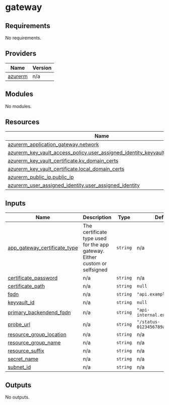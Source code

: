 # gateway

<!-- BEGINNING OF PRE-COMMIT-TERRAFORM DOCS HOOK -->
## Requirements

No requirements.

## Providers

| Name | Version |
|------|---------|
| <a name="provider_azurerm"></a> [azurerm](#provider\_azurerm) | n/a |

## Modules

No modules.

## Resources

| Name | Type |
|------|------|
| [azurerm_application_gateway.network](https://registry.terraform.io/providers/hashicorp/azurerm/latest/docs/resources/application_gateway) | resource |
| [azurerm_key_vault_access_policy.user_assigned_identity_keyvault_permissions](https://registry.terraform.io/providers/hashicorp/azurerm/latest/docs/resources/key_vault_access_policy) | resource |
| [azurerm_key_vault_certificate.kv_domain_certs](https://registry.terraform.io/providers/hashicorp/azurerm/latest/docs/resources/key_vault_certificate) | resource |
| [azurerm_key_vault_certificate.local_domain_certs](https://registry.terraform.io/providers/hashicorp/azurerm/latest/docs/resources/key_vault_certificate) | resource |
| [azurerm_public_ip.public_ip](https://registry.terraform.io/providers/hashicorp/azurerm/latest/docs/resources/public_ip) | resource |
| [azurerm_user_assigned_identity.user_assigned_identity](https://registry.terraform.io/providers/hashicorp/azurerm/latest/docs/resources/user_assigned_identity) | resource |

## Inputs

| Name | Description | Type | Default | Required |
|------|-------------|------|---------|:--------:|
| <a name="input_app_gateway_certificate_type"></a> [app\_gateway\_certificate\_type](#input\_app\_gateway\_certificate\_type) | The certificate type used for the app gateway. Either custom or selfsigned | `string` | n/a | yes |
| <a name="input_certificate_password"></a> [certificate\_password](#input\_certificate\_password) | n/a | `string` | n/a | yes |
| <a name="input_certificate_path"></a> [certificate\_path](#input\_certificate\_path) | n/a | `string` | `null` | no |
| <a name="input_fqdn"></a> [fqdn](#input\_fqdn) | n/a | `string` | `"api.example.com"` | no |
| <a name="input_keyvault_id"></a> [keyvault\_id](#input\_keyvault\_id) | n/a | `string` | `null` | no |
| <a name="input_primary_backendend_fqdn"></a> [primary\_backendend\_fqdn](#input\_primary\_backendend\_fqdn) | n/a | `string` | `"api-internal.example.com"` | no |
| <a name="input_probe_url"></a> [probe\_url](#input\_probe\_url) | n/a | `string` | `"/status-0123456789abcdef"` | no |
| <a name="input_resource_group_location"></a> [resource\_group\_location](#input\_resource\_group\_location) | n/a | `string` | n/a | yes |
| <a name="input_resource_group_name"></a> [resource\_group\_name](#input\_resource\_group\_name) | n/a | `string` | n/a | yes |
| <a name="input_resource_suffix"></a> [resource\_suffix](#input\_resource\_suffix) | n/a | `string` | n/a | yes |
| <a name="input_secret_name"></a> [secret\_name](#input\_secret\_name) | n/a | `string` | n/a | yes |
| <a name="input_subnet_id"></a> [subnet\_id](#input\_subnet\_id) | n/a | `string` | n/a | yes |

## Outputs

No outputs.
<!-- END OF PRE-COMMIT-TERRAFORM DOCS HOOK -->
